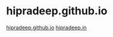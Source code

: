 # hipradeep.github.io

[hipradeep.github.io](https://hipradeep.github.io/)
[hipradeep.in](https://hipradeep.in/)
